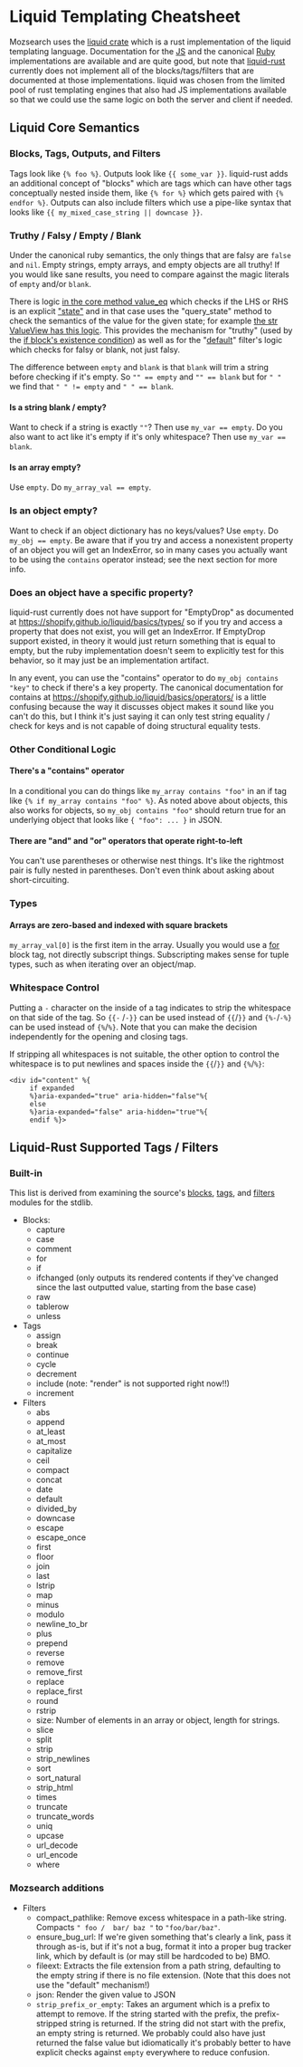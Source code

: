 # Liquid Templating Cheatsheet

Mozsearch uses the [liquid crate](https://crates.io/crates/liquid) which is a
rust implementation of the liquid templating language.  Documentation for the
[JS](https://liquidjs.com/tutorials/intro-to-liquid.html) and the canonical
[Ruby](https://shopify.github.io/liquid/) implementations are available and are
quite good, but note that [liquid-rust](https://github.com/cobalt-org/liquid-rust)
currently does not implement all of the blocks/tags/filters that are documented
at those implementations.  liquid was chosen from the limited pool of rust
templating engines that also had JS implementations available so that we could
use the same logic on both the server and client if needed.

## Liquid Core Semantics

### Blocks, Tags, Outputs, and Filters

Tags look like `{% foo %}`.  Outputs look like `{{ some_var }}`.  liquid-rust
adds an additional concept of "blocks" which are tags which can have other tags
conceptually nested inside them, like `{% for %}` which gets paired with
`{% endfor %}`.   Outputs can also include filters which use a pipe-like syntax
that looks like `{{ my_mixed_case_string || downcase }}`.

### Truthy / Falsy / Empty / Blank

Under the canonical ruby semantics, the only things that are falsy are `false`
and `nil`.  Empty strings, empty arrays, and empty objects are all truthy!  If
you would like sane results, you need to compare against the magic literals of
`empty` and/or `blank`.

There is logic [in the core method value_eq](https://github.com/cobalt-org/liquid-rust/blob/7b767eea877990ae96a6761b9ed74db8baab8f9e/crates/core/src/model/value/view.rs#L287-L291)
which checks if the LHS or RHS is an explicit ["state"](https://github.com/cobalt-org/liquid-rust/blob/7b767eea877990ae96a6761b9ed74db8baab8f9e/crates/core/src/model/value/state.rs)
and in that case uses the "query_state" method to check the semantics of the
value for the given state; for example [the str ValueView has this logic](https://github.com/cobalt-org/liquid-rust/blob/7b767eea877990ae96a6761b9ed74db8baab8f9e/crates/core/src/model/scalar/mod.rs#L553-L560).  This provides the mechanism for "truthy" (used by the
[if block's existence condition](https://github.com/cobalt-org/liquid-rust/blob/30ad5c4e3f84f918c1be46215187bcbb5ebde37d/crates/lib/src/stdlib/blocks/if_block.rs#L341))
as well as for the "[default](https://liquidjs.com/filters/default.html)" filter's
logic which checks for falsy or blank, not just falsy.

The difference between `empty` and `blank` is that `blank` will trim a string before
checking if it's empty.  So `"" == empty` and `"" == blank` but for `" "` we find
that `" " != empty` and `" " == blank`.

#### Is a string blank / empty?

Want to check if a string is exactly `""`?  Then use `my_var == empty`.  Do you
also want to act like it's empty if it's only whitespace?  Then use
`my_var == blank`.

#### Is an array empty?

Use `empty`.  Do `my_array_val == empty`.

### Is an object empty?

Want to check if an object dictionary has no keys/values?  Use `empty`.  Do
`my_obj == empty`.  Be aware that if you try and access a nonexistent property
of an object you will get an IndexError, so in many cases you actually want to
be using the `contains` operator instead; see the next section for more info.

### Does an object have a specific property?

liquid-rust currently does not have support for "EmptyDrop" as documented at
https://shopify.github.io/liquid/basics/types/ so if you try and access a
property that does not exist, you will get an IndexError.  If EmptyDrop support
existed, in theory it would just return something that is equal to empty, but
the ruby implementation doesn't seem to explicitly test for this behavior, so it
may just be an implementation artifact.

In any event, you can use the "contains" operator to do `my_obj contains "key"`
to check if there's a key property.  The canonical documentation for contains at
https://shopify.github.io/liquid/basics/operators/ is a little confusing because
the way it discusses object makes it sound like you can't do this, but I think
it's just saying it can only test string equality / check for keys and is not
capable of doing structural equality tests.

### Other Conditional Logic

#### There's a "contains" operator

In a conditional you can do things like `my_array contains "foo"` in an if tag
like `{% if my_array contains "foo" %}`.  As noted above about objects, this
also works for objects, so `my_obj contains "foo"` should return true for an
underlying object that looks like `{ "foo": ... }` in JSON.

#### There are "and" and "or" operators that operate right-to-left

You can't use parentheses or otherwise nest things.  It's like the rightmost
pair is fully nested in parentheses.  Don't even think about asking about
short-circuiting.

### Types

#### Arrays are zero-based and indexed with square brackets

`my_array_val[0]` is the first item in the array.  Usually you would use a
[for](https://liquidjs.com/tags/for.html) block tag, not directly subscript
things.  Subscripting makes sense for tuple types, such as when iterating over
an object/map.

### Whitespace Control

Putting a `-` character on the inside of a tag indicates to strip the whitespace
on that side of the tag.  So `{{-` /`-}}` can be used instead of `{{`/`}}` and
`{%-`/`-%}` can be used instead of `{%`/`%}`.  Note that you can make the
decision independently for the opening and closing tags.

If stripping all whitespaces is not suitable, the other option to control the
whitespace is to put newlines and spaces inside the `{{`/`}}` and `{%`/`%}`:

```
<div id="content" %{
     if expanded
     %}aria-expanded="true" aria-hidden="false"%{
     else
     %}aria-expanded="false" aria-hidden="true"%{
     endif %}>
```

## Liquid-Rust Supported Tags / Filters

### Built-in

This list is derived from examining the source's [blocks](https://github.com/cobalt-org/liquid-rust/blob/master/crates/lib/src/stdlib/blocks/mod.rs),
[tags](https://github.com/cobalt-org/liquid-rust/blob/master/crates/lib/src/stdlib/tags/mod.rs),
and [filters](https://github.com/cobalt-org/liquid-rust/blob/master/crates/lib/src/stdlib/filters/mod.rs) modules for the stdlib.

- Blocks:
  - capture
  - case
  - comment
  - for
  - if
  - ifchanged (only outputs its rendered contents if they've changed since the
    last outputted value, starting from the base case)
  - raw
  - tablerow
  - unless
- Tags
  - assign
  - break
  - continue
  - cycle
  - decrement
  - include (note: "render" is not supported right now!!)
  - increment
- Filters
  - abs
  - append
  - at_least
  - at_most
  - capitalize
  - ceil
  - compact
  - concat
  - date
  - default
  - divided_by
  - downcase
  - escape
  - escape_once
  - first
  - floor
  - join
  - last
  - lstrip
  - map
  - minus
  - modulo
  - newline_to_br
  - plus
  - prepend
  - reverse
  - remove
  - remove_first
  - replace
  - replace_first
  - round
  - rstrip
  - size: Number of elements in an array or object, length for strings.
  - slice
  - split
  - strip
  - strip_newlines
  - sort
  - sort_natural
  - strip_html
  - times
  - truncate
  - truncate_words
  - uniq
  - upcase
  - url_decode
  - url_encode
  - where

### Mozsearch additions

- Filters
  - compact_pathlike: Remove excess whitespace in a path-like string.  Compacts
    `" foo /  bar/ baz "` to `"foo/bar/baz"`.
  - ensure_bug_url: If we're given something that's clearly a link, pass it
    through as-is, but if it's not a bug, format it into a proper bug tracker
    link, which by default is (or may still be hardcoded to be) BMO.
  - fileext: Extracts the file extension from a path string, defaulting to the
    empty string if there is no file extension.  (Note that this does not use
    the "default" mechanism!)
  - json: Render the given value to JSON
  - `strip_prefix_or_empty`: Takes an argument which is a prefix to attempt to
    remove.  If the string started with the prefix, the prefix-stripped string
    is returned.  If the string did not start with the prefix, an empty string
    is returned.  We probably could also have just returned the false value but
    idiomatically it's probably better to have explicit checks against `empty`
    everywhere to reduce confusion.
